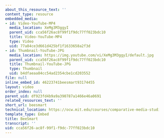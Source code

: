 ```yaml
---
about_this_resource_text: ''
content_type: resource
embedded_media:
- id: Video-YouTube-MP4
  media_location: XeMg3M3ggyI
  parent_uid: cca56f26ac8f99f1f9dc77ff023bdc10
  title: Video-YouTube-MP4
  type: Video
  uid: 77a84ce3d661d425bf1f1633658a2f3d
- id: Thumbnail-YouTube-JPG
  media_location: https://img.youtube.com/vi/XeMg3M3ggyI/default.jpg
  parent_uid: cca56f26ac8f99f1f9dc77ff023bdc10
  title: Thumbnail-YouTube-JPG
  type: Thumbnail
  uid: b4dfaeaa84cc54ad2354cbe1cd203552
file: null
inline_embed_id: 46223741beesmart93174455
layout: video
order_index: null
parent_uid: df923fd4b9a9a390787a1466e46a0691
related_resources_text: ''
short_url: beesmart
technical_location: https://ocw.mit.edu/courses/comparative-media-studies-writing/cms-631-data-storytelling-studio-climate-change-spring-2017/assignments/beesmart/beesmart
template_type: Embed
title: BeeSmart
transcript: ''
uid: cca56f26-ac8f-99f1-f9dc-77ff023bdc10
---
```

